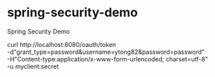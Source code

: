 # spring-security-demo
Spring Security Demo

curl http://localhost:8080/oauth/token \
    -d"grant_type=password&username=ytong82&password=password" \
    -H"Content-type:application/x-www-form-urlencoded; charset=utf-8" \
    -u myclient:secret
